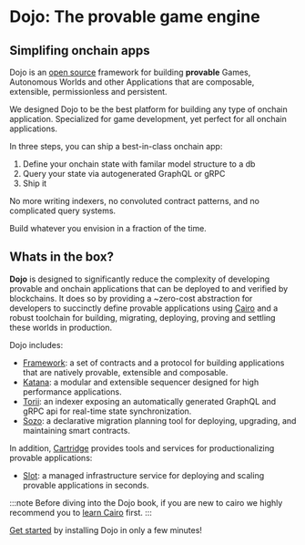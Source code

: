 # Dojo: The provable game engine

## Simplifing onchain apps

Dojo is an [open source](https://github.com/dojoengine/dojo) framework for building **provable** Games, Autonomous Worlds and other Applications that are composable, extensible, permissionless and persistent.

We designed Dojo to be the best platform for building any type of onchain application. Specialized for game development, yet perfect for all onchain applications.

In three steps, you can ship a best-in-class onchain app:

1. Define your onchain state with familar model structure to a db
2. Query your state via autogenerated GraphQL or gRPC
3. Ship it

No more writing indexers, no convoluted contract patterns, and no complicated query systems.

Build whatever you envision in a fraction of the time.

<!-- ![Feature Matrix](/feature-matrix.png) -->

## Whats in the box?

**Dojo** is designed to significantly reduce the complexity of developing provable and onchain applications that can be deployed to and verified by blockchains. It does so by providing a ~zero-cost abstraction for developers to succinctly define provable applications using [Cairo](https://www.cairo-lang.org/) and a robust toolchain for building, migrating, deploying, proving and settling these worlds in production.

Dojo includes:

- [Framework](framework): a set of contracts and a protocol for building applications that are natively provable, extensible and composable.
- [Katana](toolchain/katana): a modular and extensible sequencer designed for high performance applications.
- [Torii](toolchain/torii): an indexer exposing an automatically generated GraphQL and gRPC api for real-time state synchronization.
- [Sozo](toolchain/sozo): a declarative migration planning tool for deploying, upgrading, and maintaining smart contracts.

In addition, [Cartridge](https://cartridge.gg) provides tools and services for productionalizing provable applications:

- [Slot](toolchain/slot): a managed infrastructure service for deploying and scaling provable applications in seconds.

:::note
Before diving into the Dojo book, if you are new to cairo we highly recommend you to [learn Cairo](https://book.cairo-lang.org) first.
:::

[Get started](/getting-started.md) by installing Dojo in only a few minutes!

